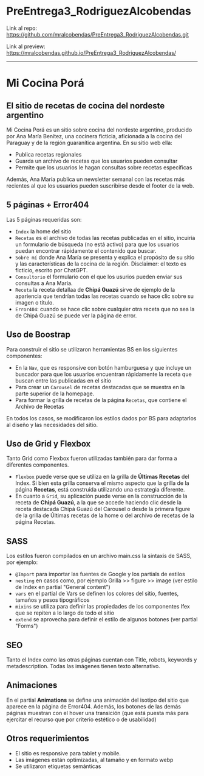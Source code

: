 # PreEntrega3_RodriguezAlcobendas


Link al repo:
https://github.com/mralcobendas/PreEntrega3_RodriguezAlcobendas.git

Link al preview: 
https://mralcobendas.github.io/PreEntrega3_RodriguezAlcobendas/

-----------------------------------------



# Mi Cocina Porá
## El sitio de recetas de cocina del nordeste argentino

Mi Cocina Porá es un sitio sobre cocina del nordeste argentino, producido por Ana María Benítez, una cocinera ficticia, aficionada a la cocina del Paraguay y de la región guaranítica argentina. En su sitio web ella:

- Publica recetas regionales
- Guarda un archivo de recetas que los usuarios pueden consultar
- Permite que los usuarios le hagan consultas sobre recetas específicas

Además, Ana María publica un newsletter semanal con las recetas más recientes al que los usuarios pueden suscribirse desde el footer de la web.


## 5 páginas + Error404
Las 5 páginas requeridas son:
- `Index` la home del sitio
- `Recetas` es el archivo de todas las recetas publicadas en el sitio, incuiría un formulario de búsqueda (no está activo) para que los usuarios puedan encontrar rápidamente el contenido que buscar.
- `Sobre mí` donde Ana María se presenta y explica el propósito de su sitio y las características de la cocina de la región. Disclaimer: el texto es ficticio, escrito por ChatGPT.
- `Consultorio` el formulario con el que los usurios pueden enviar sus consultas a Ana María.
- `Receta` la receta detallaa de **Chipá Guazú** sirve de ejemplo de la apariencia que tendrían todas las recetas cuando se hace clic sobre su imagen o título.
- `Error404`: cuando se hace clic sobre cualquier otra receta que no sea la de Chipá Guazú se puede ver la página de error.


## Uso de Boostrap

Para construir el sitio se utilizaron herramientas BS en los siguientes componentes:

- En la `Nav`, que es responsive con botón hamburguesa y que incluye un buscador para que los usuarios encuentran rápidamente la receta que buscan entre las publicadas en el sitio
- Para crear un `Carousel` de recetas destacadas que se muestra en la parte superior de la homepage.
- Para formar la grilla de recetas de la página `Recetas`, que contiene el Archivo de Recetas

En todos los casos, se modificaron los estilos dados por BS para adaptarlos al diseño y las necesidades del sitio.


## Uso de Grid y Flexbox

Tanto Grid como Flexbox fueron utilizadas también para dar forma a diferentes componentes. 
- `Flexbox` puede verse que se utiliza en la grilla de **Últimas Recetas** del Index. Si bien esta grilla conserva el mismo aspecto que la grilla de la página **Recetas**, está construida utilizando una estrategia diferente.
- En cuanto a `Grid`, su aplicación puede verse en la construcción de la receta de **Chipá Guazú**, a la que se accede haciendo clic desde la receta destacada Chipá Guazú del Carousel o desde la primera figure de la grilla de Últimas recetas de la home o del archivo de recetas de la página Recetas.


## SASS
Los estilos fueron compilados en un archivo main.css la sintaxis de SASS, por ejemplo:

- `@Import` para importar las fuentes de Google y los partials de estilos
- `nesting` en casos como, por ejemplo Grilla >> figure >> image (ver estilo de Index en partial "General content")
- `vars` en el partial de Vars se definen los colores del sitio, fuentes, tamaños y pesos tipográficos
- `mixins` se utiliza para definir las propiedades de los componentes lfex que se repiten a lo largo de todo el sitio
- `extend` se aprovecha para definir el estilo de algunos botones (ver partial "Forms")


## SEO

Tanto el Index como las otras páginas cuentan con Title, robots, keywords y metadescription. Todas las imágenes tienen texto alternativo.


## Animaciones

En el partial **Animations** se define una animación del isotipo del sitio que aparece en la página de Error404. Además, los botones de las demás páginas muestran con el hover una transición (que está puesta más para ejercitar el recurso que por criterio estético o de usabilidad)


## Otros requerimientos

- El sitio es responsive para tablet y mobile.
- Las imágenes están optimizadas, al tamaño y en formato webp
- Se utilizaron etiquetas semánticas
